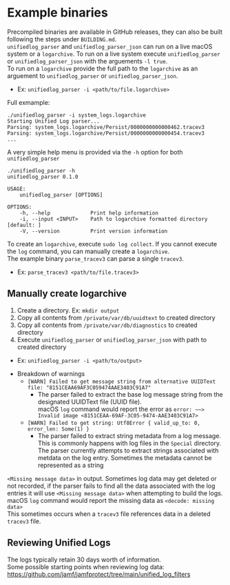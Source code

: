 # Example binaries
Precompiled binaries are available in GitHub releases, they can also be built following the steps under `BUILDING.md`.  
`unifiedlog_parser` and `unifiedlog_parser_json` can run on a live macOS system or a `logarchive`.  To run on a live system execute `unifiedlog_parser` or `unifiedlog_parser_json` with the arguements `-l true`.  
To run on a `logarchive` provide the full path to the `logarchive` as an arguement to `unifiedlog_parser` or `unifiedlog_parser_json`.  
- Ex: `unifiedlog_parser -i <path/to/file.logarchive>`  

Full exmample: 
```
./unifiedlog_parser -i system_logs.logarchive
Starting Unified Log parser...
Parsing: system_logs.logarchive/Persist/0000000000000462.tracev3
Parsing: system_logs.logarchive/Persist/0000000000000454.tracev3
...
```

A very simple help menu is provided via the `-h` option for both `unifiedlog_parser`
```
./unifiedlog_parser -h
unifiedlog_parser 0.1.0

USAGE:
    unifiedlog_parser [OPTIONS]

OPTIONS:
    -h, --help             Print help information
    -i, --input <INPUT>    Path to logarchive formatted directory [default: ]
    -V, --version          Print version information
```


To create an `logarchive`, execute `sudo log collect`. If you cannot execute the `log` command, you can manually create a `logarchive`.  
The example binary `parse_tracev3` can parse a single `tracev3`.  
- Ex: `parse_tracev3 <path/to/file.tracev3>`  

## Manually create logarchive
1. Create a directory. Ex: `mkdir output`
2. Copy all contents from `/private/var/db/uuidtext` to created directory
3. Copy all contents from `/private/var/db/diagnostics` to created directory
4. Execute `unifiedlog_parser` or `unifiedlog_parser_json` with path to created directory
- Ex: `unifiedlog_parser -i <path/to/output>`

* Breakdown of warnings
  * `[WARN] Failed to get message string from alternative UUIDText file: "8151CEAA69AF3C059474AAE3403C91A7"` 
     * The parser failed to extract the base log message string from the designated UUIDText file (UUID file).  
       macOS `log` command would report the error as `error: ~~> Invalid image <8151CEAA-69AF-3C05-9474-AAE3403C91A7>`
  * `[WARN] Failed to get string: Utf8Error { valid_up_to: 0, error_len: Some(1) }`
     * The parser failed to extract string metadata from a log message. This is commonly happens with log files in the `Special` directory. The parser currently attempts to extract strings associated with metdata on the log entry. Sometimes the metadata cannot be represented as a string

`<Missing message data>` in output. Sometimes log data may get deleted or not recorded, if the parser fails to find all the data associated with the log entries it will use `<Missing message data>` when attempting to build the logs.  
macOS `log` command would report the missing data as `<decode: missing data>`   
This sometimes occurs when a `tracev3` file references data in a deleted `tracev3` file. 

## Reviewing Unified Logs
The logs typically retain 30 days worth of information.  
Some possible starting points when reviewing log data:  
https://github.com/jamf/jamfprotect/tree/main/unified_log_filters
